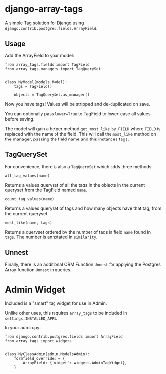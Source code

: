 django-array-tags
=================

A simple Tag solution for Django using
`django.contrib.postgres.fields.ArrayField`.

Usage
-----

Add the ArrayField to your model:

    from array_tags.fields import TagField
    from array_tags.managers import TagQuerySet


    class MyModel(models.Model):
        tags = TagField()

        objects = TagQuerySet.as_manager()

Now you have tags!  Values will be stripped and de-duplicated on save.

You can optionally pass `lower=True` to TagField to lower-case all values
before saving.

The model will gain a helper method `get_most_like_by_FIELD` where `FIELD` is
replaced with the name of the field.  This will call the `most_like` method on
the manager, passing the field name and this instances tags.

TagQuerySet
-----------

For convenience, there is also a `TagQuerySet` which adds three methods:

`all_tag_values(name)`

Returns a values queryset of all the tags in the objects in the current
queryset from the TagField named `name`.

`count_tag_values(name)`

Returns a values queryset of tags and how many objects have that tag, from the
current queryset.

`most_like(name, tags)`

Returns a queryset ordered by the number of tags in field `name` found in
`tags`. The number is annotated in `similarity`.

Unnest
------

Finally, there is an additional ORM Function `Unnest` for applying the Postgres
Array function `Unnest` in queries.


Admin Widget
============

Included is a "smart" tag widget for use in Admin.

Unlike other uses, this requires `array_tags` to be included in
`settings.INSTALLED_APPS`.

In your admin.py:

    from django.contrib.postgres.fields import ArrayField
    from array_tags import widgets


    class MyClassAdmin(admin.ModelsAdmin):
        formfield_overrides = {
            ArrayField: {'widget': widgets.AdminTagWidget},
        }

